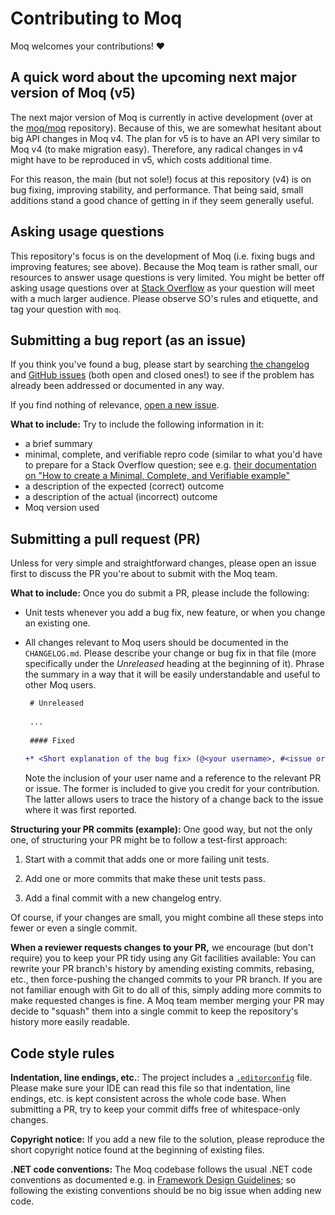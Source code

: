 # Contributing to Moq

Moq welcomes your contributions! :heart:


## A quick word about the upcoming next major version of Moq (v5)

The next major version of Moq is currently in active development (over at the [moq/moq](https://github.com/moq/moq) repository). Because of this, we are somewhat hesitant about big API changes in Moq v4. The plan for v5 is to have an API very similar to Moq v4 (to make migration easy). Therefore, any radical changes in v4 might have to be reproduced in v5, which costs additional time.

For this reason, the main (but not sole!) focus at this repository (v4) is on bug fixing, improving stability, and performance. That being said, small additions stand a good chance of getting in if they seem generally useful.


## Asking usage questions

This repository's focus is on the development of Moq (i.e. fixing bugs and improving features; see above). Because the Moq team is rather small, our resources to answer usage questions is very limited. You might be better off asking usage questions over at [Stack Overflow](https://stackoverflow.com) as your question will meet with a much larger audience. Please observe SO's rules and etiquette, and tag your question with `moq`.


## Submitting a bug report (as an issue)

If you think you've found a bug, please start by searching [the changelog](https://github.com/moq/moq4/blob/master/CHANGELOG.md) and [GitHub issues](https://github.com/moq/moq4/issues) (both open and closed ones!) to see if the problem has already been addressed or documented in any way.

If you find nothing of relevance, [open a new issue](https://github.com/moq/moq4/issues/new).


**What to include:** Try to include the following information in it:

 * a brief summary
 * minimal, complete, and verifiable repro code (similar to what you'd have to prepare for a Stack Overflow question; see e.g. [their documentation on "How to create a Minimal, Complete, and Verifiable example"](https://stackoverflow.com/help/mcve)
 * a description of the expected (correct) outcome
 * a description of the actual (incorrect) outcome
 * Moq version used


## Submitting a pull request (PR)

Unless for very simple and straightforward changes, please open an issue first to discuss the PR you're about to submit with the Moq team.


**What to include:** Once you do submit a PR, please include the following:

 * Unit tests whenever you add a bug fix, new feature, or when you change an existing one.

 * All changes relevant to Moq users should be documented in the `CHANGELOG.md`. Please describe your change or bug fix in that file (more specifically under the _Unreleased_ heading at the beginning of it). Phrase the summary in a way that it will be easily understandable and useful to other Moq users.

   ```diff
    # Unreleased
    
    ...
    
    #### Fixed
    
   +* <Short explanation of the bug fix> (@<your username>, #<issue or PR number>)
   ```

   Note the inclusion of your user name and a reference to the relevant PR or issue. The former is included to give you credit for your contribution. The latter allows users to trace the history of a change back to the issue where it was first reported.


**Structuring your PR commits (example):** One good way, but not the only one, of structuring your PR might be to follow a test-first approach:

 1. Start with a commit that adds one or more failing unit tests.

 2. Add one or more commits that make these unit tests pass.

 3. Add a final commit with a new changelog entry.

Of course, if your changes are small, you might combine all these steps into fewer or even a single commit.


**When a reviewer requests changes to your PR,** we encourage (but don't require) you to keep your PR tidy using any Git facilities available: You can rewrite your PR branch's history by amending existing commits, rebasing, etc., then force-pushing the changed commits to your PR branch. If you are not familiar enough with Git to do all of this, simply adding more commits to make requested changes is fine. A Moq team member merging your PR may decide to "squash" them into a single commit to keep the repository's history more easily readable.


## Code style rules

**Indentation, line endings, etc.**: The project includes a [`.editorconfig`](https://editorconfig.org/) file. Please make sure your IDE can read this file so that indentation, line endings, etc. is kept consistent across the whole code base. When submitting a PR, try to keep your commit diffs free of whitespace-only changes.


**Copyright notice:** If you add a new file to the solution, please reproduce the short copyright notice found at the beginning of existing files.


**.NET code conventions:** The Moq codebase follows the usual .NET code conventions as documented e.g. in [Framework Design Guidelines](https://docs.microsoft.com/en-us/dotnet/standard/design-guidelines/); so following the existing conventions should be no big issue when adding new code.
